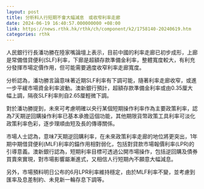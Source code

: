```yaml
---
layout: post
title: 分析料人行短期不會大幅減息　或收窄利率走廊
date: 2024-06-19 16:40:57.000000000 +08:00
link: https://news.rthk.hk/rthk/ch/component/k2/1758140-20240619.htm
categories: rthk
---
```


人民銀行行長潘功勝在陸家嘴論壇上表示，目前中國的利率走廊已初步成形，上廊是常備借貸便利(SLF)利率，下廊是超額存款準備金利率，整體寬度較大，有利充分發揮市場定價作用，但可能需要適度收窄利率走廊寬度。

分析認為，潘功勝言論意味著近期SLF利率有下調可能，隨著利率走廊收窄，或進一步平緩市場資金利率波動。澳新銀行預計，超額存款準備金利率或由0.35厘大幅上調，隔夜SLF利率則自2.65厘輕微下調。

對於潘功勝提到，未來可考慮明確以央行某個短期操作利率作為主要政策利率，認為7天期逆回購操作利率已基本承擔這個功能，其他期限貨幣政策工具利率可淡化政策利率色彩，逐步理順由短及長的傳導關係。

市場人士認為，意味7天期逆回購利率，在未來政策利率走廊的地位將更突出，1年期中期借貸便利(MLF)利率的錨作用相對弱化，包括對貸款市場報價利率(LPR)的引導意義。澳新銀行認為，短期利率目標可透過公開市場操作，包括逆回購及債券買賣來實現，對市場影響屬漸進式，又相信人行短期內不願意大幅減息。

另外，市場預料明日公布的6月LPR利率維持穩定，由於MLF利率不變，並考慮到匯率及息差制約、未見新一輪存息下調等。
